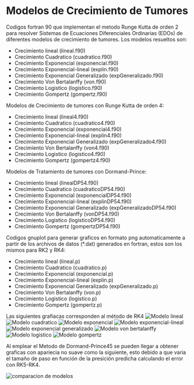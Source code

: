 # Modelos de Crecimiento de Tumores
Codigos fortran 90 que implementan el metodo Runge Kutta de orden 2 para resolver Sistemas de Ecuaciones Diferenciales Ordinarias (EDOs) de diferentes modelos de crecimiento de tumores.
Los modelos resueltos son:

+ Crecimiento lineal (lineal.f90)
+ Crecimiento Cuadratico (cuadratico.f90)
+ Crecimiento Exponencial (exponencial.f90)
+ Crecimiento Exponencial-lineal (explin.f90)
+ Crecimiento Exponencial Generalizado (expGeneralizado.f90)
+ Crecimiento Von Bertalanffy (von.f90)
+ Crecimiento Logistico (logistico.f90)
+ Crecimiento Gompertz (gompertz.f90)

Modelos de Crecimiento de tumores con Runge Kutta de orden 4:

+ Crecimiento lineal (lineal4.f90)
+ Crecimiento Cuadratico (cuadratico4.f90)
+ Crecimiento Exponencial (exponencial4.f90)
+ Crecimiento Exponencial-lineal (explin4.f90)
+ Crecimiento Exponencial Generalizado (expGeneralizado4.f90)
+ Crecimiento Von Bertalanffy (von4.f90)
+ Crecimiento Logistico (logistico4.f90)
+ Crecimiento Gompertz (gompertz4.f90)

Modelos de Tratamiento de tumores con Dormand-Prince:

+ Crecimiento lineal (linealDP54.f90)
+ Crecimiento Cuadratico (cuadraticoDP54.f90)
+ Crecimiento Exponencial (exponencialDP54.f90)
+ Crecimiento Exponencial-lineal (explinDP54.f90)
+ Crecimiento Exponencial Generalizado (expGeneralizadoDP54.f90)
+ Crecimiento Von Bertalanffy (vonDP54.f90)
+ Crecimiento Logistico (logisticoDP54.f90)
+ Crecimiento Gompertz (gompertzDP54.f90)

Codigos gnuplot para generar graficos en formato png automaticamente a partir de los archivos de datos (*.dat) generados en fortran, estos son los mismos para RK2 y RK4:

+ Crecimiento lineal (lineal.p)
+ Crecimiento Cuadratico (cuadratico.p)
+ Crecimiento Exponencial (exponencial.p)
+ Crecimiento Exponencial-lineal (explin.p)
+ Crecimiento Exponencial Generalizado (expGeneralizado.p)
+ Crecimiento Von Bertalanffy (von.p)
+ Crecimiento Logistico (logistico.p)
+ Crecimiento Gompertz (gompertz.p)

Las siguientes grafiacas corresponden al método de RK4
![Modelo lineal](https://github.com/Cygnus000/crecimiento/blob/main/lineal.png)
![Modelo cuadratico](https://github.com/Cygnus000/crecimiento/blob/main/cuadratico.png)
![Modelo exponencial](https://github.com/Cygnus000/crecimiento/blob/main/exponencial.png)
![Modelo exponencial-lineal](https://github.com/Cygnus000/crecimiento/blob/main/explin.png)
![Modelo exponencial generalizado](https://github.com/Cygnus000/crecimiento/blob/main/expGeneralizado.png)
![Modelo von bertalanffy](https://github.com/Cygnus000/crecimiento/blob/main/von.png)
![Modelo logistico](https://github.com/Cygnus000/crecimiento/blob/main/logistico.png)
![Modelo gompertz](https://github.com/Cygnus000/crecimiento/blob/main/gompertz.png)

Al emplear el Metodo de Dormand-Prince45 se pueden llegar a obtener graficas con apariecia no suave como la siguiente, esto debido a que varia el tamaño de paso en función de la presición predicha calculando el error con RK5-RK4. 

![comparacion de modelos](https://github.com/Cygnus000/crecimiento/blob/main/cuadratico-comparacion.png)
